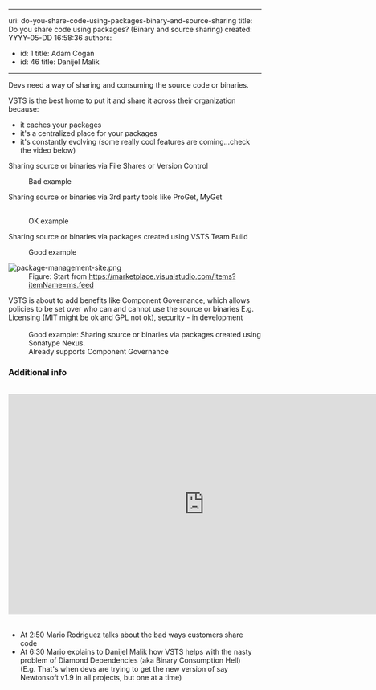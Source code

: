 

---
uri: do-you-share-code-using-packages-binary-and-source-sharing
title: Do you share code using packages? (Binary and source sharing)
created: YYYY-05-DD 16:58:36
authors:
  - id: 1
    title: Adam Cogan
  - id: 46
    title: Danijel Malik
---




<span class='intro'> <p>Devs need a way of sharing and consuming the source code or binaries.&#160;<br></p><p>VSTS is the best home to put it and share it across their organization because&#58;&#160; <br></p> </span>

<p></p><ul><li>it&#160;caches&#160;your packages<br></li><li>it's a&#160;centralized&#160;place for your packages<br></li><li>it's constantly evolving (some really cool features are coming...check the video below)<br></li></ul><p class="ssw15-rteElement-GreyBox">Sharing source or binaries via File Shares or Version Control</p><dd class="ssw15-rteElement-FigureBad">Bad example<br></dd><p class="ssw15-rteElement-GreyBox">​Sharing source or binaries via&#160;3rd party tools like ProGet, MyGet</p>​<br>
<dd class="ssw15-rteElement-FigureNormal">OK example​​<br></dd><p class="ssw15-rteElement-GreyBox">Sharing source or binaries via&#160;packages created using VSTS Team Build</p><dd class="ssw15-rteElement-FigureGood">Good example</dd><dl class="image"><dt>
      <img src="/PublishingImages/package-management-site.png" alt="package-management-site.png" />
   </dt><dd>Figure&#58; Start from 
      <a href="https&#58;//marketplace.visualstudio.com/items?itemName=ms.feed" target="_blank">https&#58;//marketplace.visualstudio.com/items?itemName=ms.feed </a>
      <br></dd></dl><div>VSTS is about to add benefits like Component Governance, which allows policies to be set over who can and cannot use the source or binaries E.g. Licensing (MIT might be ok and GPL not ok), security - in development</div><div><dd class="ssw15-rteElement-FigureGood"> 
      <br>Good example&#58;&#160;Sharing source or binaries via&#160;packages created using Sonatype Nexus.<br>Already supports Component Governance</dd><h3 class="ssw15-rteElement-H3">Additional info 
      <br></h3> ​ 
   <div class="ms-rtestate-read ms-rte-embedcode ms-rte-embedil ms-rtestate-notify"> 
      <iframe width="780" height="440" src="https&#58;//www.youtube.com/embed/r-nVWDq1QBg" frameborder="0"></iframe>&#160;</div><ul><li>At 2&#58;50 Mario Rodriguez talks about the bad ways customers share code</li><li>At 6&#58;30 Mario explains to Danijel Malik how VSTS helps with the nasty problem of Diamond Dependencies (aka Binary Consumption Hell) &#160; (E.g. That's when devs are trying to get the new version of say Newtonsoft v1.9 in all projects, but one at a time)<br></li></ul><p></p></div>


